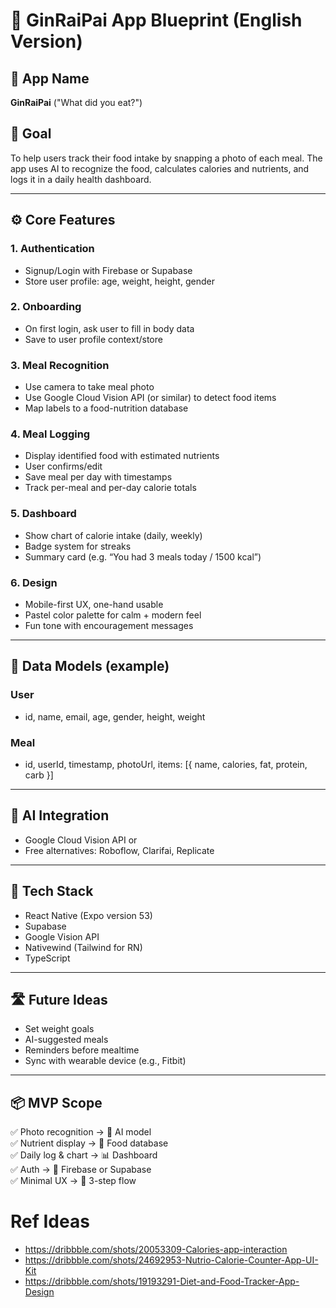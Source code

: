 # 🧠 GinRaiPai App Blueprint (English Version)

## 📱 App Name
**GinRaiPai** ("What did you eat?")

## 🎯 Goal
To help users track their food intake by snapping a photo of each meal. The app uses AI to recognize the food, calculates calories and nutrients, and logs it in a daily health dashboard.

---

## ⚙️ Core Features

### 1. Authentication
- Signup/Login with Firebase or Supabase
- Store user profile: age, weight, height, gender

### 2. Onboarding
- On first login, ask user to fill in body data
- Save to user profile context/store

### 3. Meal Recognition
- Use camera to take meal photo
- Use Google Cloud Vision API (or similar) to detect food items
- Map labels to a food-nutrition database

### 4. Meal Logging
- Display identified food with estimated nutrients
- User confirms/edit
- Save meal per day with timestamps
- Track per-meal and per-day calorie totals

### 5. Dashboard
- Show chart of calorie intake (daily, weekly)
- Badge system for streaks
- Summary card (e.g. “You had 3 meals today / 1500 kcal”)

### 6. Design
- Mobile-first UX, one-hand usable
- Pastel color palette for calm + modern feel
- Fun tone with encouragement messages

---

## 🧱 Data Models (example)
### User
- id, name, email, age, gender, height, weight

### Meal
- id, userId, timestamp, photoUrl, items: [{ name, calories, fat, protein, carb }]

---

## 🤖 AI Integration
- Google Cloud Vision API or
- Free alternatives: Roboflow, Clarifai, Replicate

---

## 🧪 Tech Stack
- React Native (Expo version 53)
- Supabase
- Google Vision API
- Nativewind (Tailwind for RN)
- TypeScript

---

## 🛣️ Future Ideas
- Set weight goals
- AI-suggested meals
- Reminders before mealtime
- Sync with wearable device (e.g., Fitbit)

---

## 📦 MVP Scope
✅ Photo recognition → 🧠 AI model  
✅ Nutrient display → 🧾 Food database  
✅ Daily log & chart → 📊 Dashboard  
✅ Auth → 🔐 Firebase or Supabase  
✅ Minimal UX → 📱 3-step flow


# Ref Ideas
- https://dribbble.com/shots/20053309-Calories-app-interaction
- https://dribbble.com/shots/24692953-Nutrio-Calorie-Counter-App-UI-Kit
- https://dribbble.com/shots/19193291-Diet-and-Food-Tracker-App-Design
